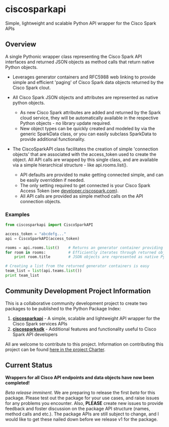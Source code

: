 # ciscosparkapi
Simple, lightweight and scalable Python API wrapper for the Cisco Spark APIs

## Overview
A single Pythonic wrapper class representing the Cisco Spark API interfaces and returned JSON objects as method calls that return native Python objects.

 * Leverages generator containers and RFC5988 web linking to provide simple and efficient 'paging' of Cisco Spark data objects returned by the Cisco Spark clout.

 * All Cisco Spark JSON objects and attributes are represented as native python objects.
   * As new Cisco Spark attributes are added and returned by the Spark cloud service, they will be automatically available in the respective Python objects - no library update required.
   * New object types can be quickly created and modeled by via the generic SparkData class, or you can easily subclass SparkData to provide additional functionality.

 * The CiscoSparkAPI class facilitates the creation of simple 'connection objects' that are associated with the access_token used to create the object.  All API calls are wrapped by this single class, and are available via a simple hierarchical structure - like api.rooms.list().
   * API defaults are provided to make getting connected simple, and can be easily overridden if needed.
   * The only setting required to get connected is your Cisco Spark Access Token (see [developer.ciscospark.com](https://developer.ciscospark.com/getting-started.html)).
   * All API calls are provided as simple method calls on the API connection objects.

### Examples

```python
from ciscosparkapi import CiscoSparkAPI

access_token = "abcdefg..."
api = CiscoSparkAPI(access_token)

rooms = api.rooms.list()    # Returns an generator container providing support for RFC5988 paging
for room in rooms:          # Efficiently iterates through returned objects
    print room.title        # JSON objects are represented as native Python objects

# Creating a list from the returned generator containers is easy
team_list = list(api.teams.list())
print team_list
```


## Community Development Project Information
This is a collaborative community development project to create two packages to be published to the Python Package Index:

  1. [**ciscosparkapi**](https://github.com/CiscoDevNet/ciscosparkapi) - A simple, scalable and lightweight API wrapper for the Cisco Spark services APIs
  2. [**ciscosparksdk**](https://github.com/CiscoDevNet/ciscosparksdk) - Additional features and functionality useful to Cisco Spark API developers

All are welcome to contribute to this project.  Information on contributing this project can be found [here in the project Charter](https://github.com/CiscoDevNet/spark-python-packages-team/blob/master/Charter.md).

## Current Status
**Wrappers for all Cisco API endpoints and data objects have now been completed!**


_Beta release imminent._
We are preparing to release the first _beta_ for this package.  Please test out the package for your use cases, and raise issues for any problems you encounter.  Also, **PLEASE** create new issues to provide feedback and foster discussion on the package API structure (names, method calls and etc.).  The package APIs are still subject to change, and I would like to get these nailed down before we release v1 for the package.

